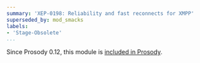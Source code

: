 ```yaml
---
summary: 'XEP-0198: Reliability and fast reconnects for XMPP'
superseded_by: mod_smacks
labels:
- 'Stage-Obsolete'
...
```


Since Prosody 0.12, this module is [included in Prosody](https://prosody.im/doc/modules/mod_smacks).
